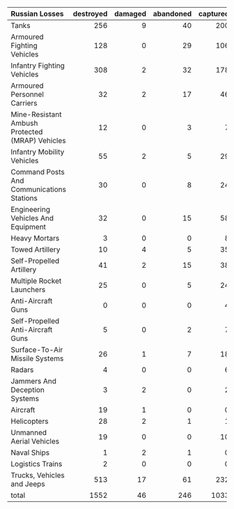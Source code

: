 | Russian Losses                                   |   destroyed |   damaged |   abandoned |   captured |   total |
|:-------------------------------------------------|------------:|----------:|------------:|-----------:|--------:|
| Tanks                                            |         256 |         9 |          40 |        200 |     505 |
| Armoured Fighting Vehicles                       |         128 |         0 |          29 |        106 |     263 |
| Infantry Fighting Vehicles                       |         308 |         2 |          32 |        178 |     520 |
| Armoured Personnel Carriers                      |          32 |         2 |          17 |         46 |      97 |
| Mine-Resistant Ambush Protected  (MRAP) Vehicles |          12 |         0 |           3 |          7 |      22 |
| Infantry Mobility Vehicles                       |          55 |         2 |           5 |         29 |      91 |
| Command Posts And Communications Stations        |          30 |         0 |           8 |         24 |      62 |
| Engineering Vehicles And Equipment               |          32 |         0 |          15 |         58 |     105 |
| Heavy Mortars                                    |           3 |         0 |           0 |          8 |      11 |
| Towed Artillery                                  |          10 |         4 |           5 |         35 |      54 |
| Self-Propelled Artillery                         |          41 |         2 |          15 |         38 |      96 |
| Multiple Rocket Launchers                        |          25 |         0 |           5 |         24 |      54 |
| Anti-Aircraft Guns                               |           0 |         0 |           0 |          4 |       4 |
| Self-Propelled Anti-Aircraft Guns                |           5 |         0 |           2 |          7 |      14 |
| Surface-To-Air Missile Systems                   |          26 |         1 |           7 |         18 |      52 |
| Radars                                           |           4 |         0 |           0 |          6 |      10 |
| Jammers And Deception Systems                    |           3 |         2 |           0 |          2 |       7 |
| Aircraft                                         |          19 |         1 |           0 |          0 |      20 |
| Helicopters                                      |          28 |         2 |           1 |          1 |      32 |
| Unmanned Aerial Vehicles                         |          19 |         0 |           0 |         10 |      29 |
| Naval Ships                                      |           1 |         2 |           1 |          0 |       4 |
| Logistics Trains                                 |           2 |         0 |           0 |          0 |       2 |
| Trucks, Vehicles and Jeeps                       |         513 |        17 |          61 |        232 |     823 |
| total                                            |        1552 |        46 |         246 |       1033 |    2877 |